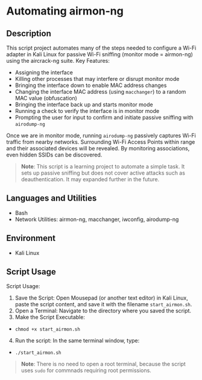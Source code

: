 # Automating airmon-ng

<!--[Here is the script](https://github.com/blaine-geiger/automate-airmon/blob/3ad9ea8e4f90689b05adba1e046b33a0443ecb06/start_airmon.sh)-->

## Description
This script project automates many of the steps needed to configure a Wi-Fi adapter in Kali Linux for passive Wi-Fi sniffing (monitor mode = airmon-ng) using the aircrack-ng suite.
Key Features:
- Assigning the interface
- Killing other processes that may interfere or disrupt monitor mode
- Bringing the interface down to enable MAC address changes
- Changing the interface MAC address (using `macchanger`) to a random MAC value (obfuscation)
- Bringing the interface back up and starts monitor mode
- Running a check to verify the interface is in monitor mode
- Prompting the user for input to confirm and initiate passive sniffing with `airodump-ng`

Once we are in monitor mode, running `airodump-ng` passively captures Wi-Fi traffic from nearby networks. Surrounding Wi-Fi Access Points within range and their associated devices will be revealed. By monitoring associations,
even hidden SSIDs can be discovered.

> **Note**: This script is a learning project to automate a simple task. It sets up passive sniffing but does not cover active attacks such as deauthentication. It may expanded further in the future. 

## Languages and Utilities

- Bash
- Network Utilities: airmon-ng, macchanger, iwconfig, airodump-ng

## Environment

- Kali Linux

## Script Usage

Script Usage:
1. Save the Script: Open Mousepad (or another text editor) in Kali Linux, paste the script content, and save it with the filename `start_airmon.sh`.
2. Open a Terminal: Navigate to the directory where you saved the script.
3. Make the Script Executable:
 - `chmod +x start_airmon.sh`
4. Run the script: In the same terminal window, type:
 - `./start_airmon.sh`
> **Note**: There is no need to open a root terminal, because the script uses `sudo` for commnads requiring root permissions.


<!--
 ```diff
- text in red
+ text in green
! text in orange
# text in gray
@@ text in purple (and bold)@@
```
--!>
